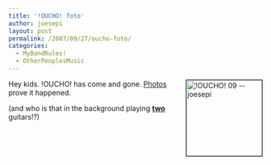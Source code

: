 ```yaml
---
title: '!OUCHO! foto'
author: joesepi
layout: post
permalink: /2007/09/27/oucho-foto/
categories:
  - MyBandRules!
  - OtherPeoplesMusic
---
```

<img src="http://www.joesepi.com/gallery/d/5244-2/OUCHO+09+-+177.jpg" style="border: 1px solid #000000; margin: 0pt 0pt 15px 15px" title="!OUCHO! 09 -- joesepi" alt="!OUCHO! 09 -- joesepi" align="right" height="150" width="150" />Hey kids. !OUCHO! has come and gone. <a href="http://www.joesepi.com/gallery/v/shows/oucho9/" title="!OUCHO! photos" target="_blank">Photos</a> prove it happened.

(and who is that in the background playing <strong style="text-decoration: underline">two</strong> guitars!?)

<br clear="all" />